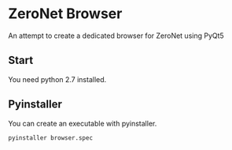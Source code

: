 # ZeroNet Browser

An attempt to create a dedicated browser for ZeroNet using PyQt5

## Start

You need python 2.7 installed.

## Pyinstaller

You can create an executable with pyinstaller.
```
pyinstaller browser.spec
```
